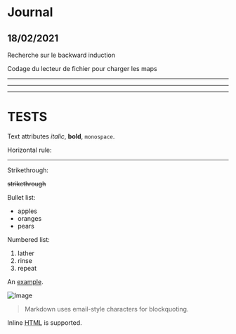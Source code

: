 <h1>Journal</h1> 

<h2>18/02/2021</h2>

<p>
Recherche sur le backward induction
</p>
<p>
Codage du lecteur de fichier pour charger les maps
</p>

<hr/>
<hr/>
<hr/>
<h1>TESTS</h1> 
<p>

</p>

<p>Text attributes <em>italic</em>, 
<strong>bold</strong>, <code>monospace</code>.</p>

<p>Horizontal rule:</p>

<hr />

<p>Strikethrough:</p>
<strike>strikethrough</strike>

<p>Bullet list:</p>

<ul>
<li>apples</li>
<li>oranges</li>
<li>pears</li>
</ul>

<p>Numbered list:</p>

<ol>
<li>lather</li>
<li>rinse</li>
<li>repeat</li>
</ol>

<p>An <a href="http://example.com">example</a>.</p>

<p><img alt="Image" title="icon" src="Icon-pictures.png" /></p>

<blockquote>
<p>Markdown uses email-style characters for blockquoting.</p>
</blockquote>

<p>Inline <abbr title="Hypertext Markup Language">HTML</abbr> is supported.</p>